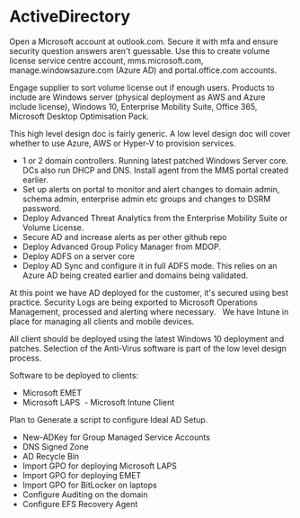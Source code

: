 # ActiveDirectory

Open a Microsoft account at outlook.com. Secure it with mfa and ensure security question answers aren't guessable. Use this to create volume license service centre account, mms.microsoft.com, manage.windowsazure.com (Azure AD) and portal.office.com accounts.

Engage supplier to sort volume license out if enough users. Products to include are Windows server (physical deployment as AWS and Azure include license), Windows 10, Enterprise Mobility Suite, Office 365, Microsoft Desktop Optimisation Pack.

This high level design doc is fairly generic. A low level design doc will cover whether to use Azure, AWS or Hyper-V to provision services.

 - 1 or 2 domain controllers. Running latest patched Windows Server core. DCs also run DHCP and DNS. Install agent from the MMS portal created earlier. 
 - Set up alerts on portal to monitor and alert changes to domain admin, schema admin, enterprise admin etc groups and changes to DSRM password.
 - Deploy Advanced Threat Analytics from the Enterprise Mobility Suite or Volume License.
 - Secure AD and increase alerts as per other github repo
 - Deploy Advanced Group Policy Manager from MDOP.
 - Deploy ADFS​ on a server core ​ 
 - Deploy AD Sync and configure it in full ADFS mode. This relies on an Azure AD being created earlier and domains being validated.

​At this point we have AD deployed for the customer, it's secured using best practice. Security Logs are being exported to Microsoft Operations Management, processed and alerting where necessary.​ ​  ​ We have Intune in place for managing all clients and mobile devices. ​ 

All client should be deployed using the latest Windows 10 deployment and patches. Selection of the Anti-Virus software is part of the low level design process. 

​Software to be deployed to clients:
 - Microsoft EMET
 - Microsoft ​LAPS​​
​ - Microsoft Intune Client​ 

Plan to Generate a script to configure Ideal AD Setup. 

 - New-ADKey for Group Managed Service Accounts
 - DNS Signed Zone
 - AD Recycle Bin
 - Import GPO for deploying Microsoft LAPS
 - Import GPO for deploying EMET
 - Import GPO for BitLocker on laptops
 - Configure Auditing on the domain
 - Configure EFS Recovery Agent
